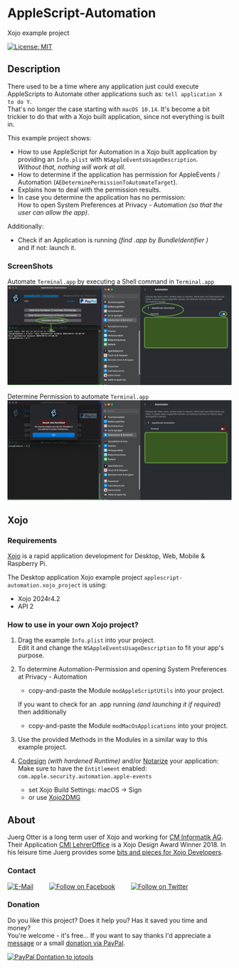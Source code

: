 # AppleScript-Automation
Xojo example project

[![License: MIT](https://img.shields.io/badge/License-MIT-green.svg)](LICENSE)

## Description
There used to be a time where any application just could execute AppleScripts to Automate other applications such as: `tell application X to do Y`.  
That's no longer the case starting with `macOS 10.14`. It's become a bit trickier to do that with a Xojo built application, since not everything is built in.

This example project shows:
- How to use AppleScript for Automation in a Xojo built application by providing an `Info.plist` with `NSAppleEventsUsageDescription`.  
  *Without that, nothing will work at all.*
- How to determine if the application has permission for AppleEvents / Automation (`AEDeterminePermissionToAutomateTarget`).
- Explains how to deal with the permission results.
- In case you determine the application has no permission:  
  How to open System Preferences at Privacy - Automation *(so that the user can allow the app)*.

Additionally:
- Check if an Application is running *(find .app by BundleIdentifier )*  
  and if not: launch it.

### ScreenShots
Automate `Terminal.app` by executing a Shell command in `Terminal.app`  
![ScreenShot: AppleScript-Automation - Automate Terminal.app](screenshots/automate-terminal-app.png?raw=true)

Determine Permission to automate `Terminal.app`  
![ScreenShot: AppleScript-Automation - Determine Permission to automate Terminal.app](screenshots/determine-permission.png?raw=true)


## Xojo
### Requirements
[Xojo](https://www.xojo.com/) is a rapid application development for Desktop, Web, Mobile & Raspberry Pi.  

The Desktop application Xojo example project ```applescript-automation.xojo_project``` is using:
- Xojo 2024r4.2
- API 2

### How to use in your own Xojo project?
1. Drag the example `Info.plist` into your project.  
   Edit it and change the `NSAppleEventsUsageDescription` to fit your app's purpose.
2. To determine Automation-Permission and opening System Preferences at Privacy - Automation
   - copy-and-paste the Module `modAppleScriptUtils` into your project.  

   If you want to check for an .app running *(and launching it if required)* then additionally
   - copy-and-paste the Module `modMacOsApplications` into your project.

3. Use the provided Methods in the Modules in a similar way to this example project.
4. [Codesign](https://github.com/jo-tools/xojo2dmg) *(with hardened Runtime)* and/or [Notarize](https://github.com/jo-tools/xojo2dmg) your application:  
   Make sure to have the `Entitlement` enabled: `com.apple.security.automation.apple-events`
   - set Xojo Build Settings: macOS -> Sign
   - or use [Xojo2DMG](https://github.com/jo-tools/xojo2dmg)


## About
Juerg Otter is a long term user of Xojo and working for [CM Informatik AG](https://cmiag.ch/). Their Application [CMI LehrerOffice](https://cmi-bildung.ch/) is a Xojo Design Award Winner 2018. In his leisure time Juerg provides some [bits and pieces for Xojo Developers](https://www.jo-tools.ch/).

### Contact
[![E-Mail](https://img.shields.io/static/v1?style=social&label=E-Mail&message=xojo@jo-tools.ch)](mailto:xojo@jo-tools.ch)
&emsp;&emsp;
[![Follow on Facebook](https://img.shields.io/static/v1?style=social&logo=facebook&label=Facebook&message=juerg.otter)](https://www.facebook.com/juerg.otter)
&emsp;&emsp;
[![Follow on Twitter](https://img.shields.io/twitter/follow/juergotter?style=social)](https://twitter.com/juergotter)

### Donation
Do you like this project? Does it help you? Has it saved you time and money?  
You're welcome - it's free... If you want to say thanks I'd appreciate a [message](mailto:xojo@jo-tools.ch) or a small [donation via PayPal](https://paypal.me/jotools).  

[![PayPal Dontation to jotools](https://img.shields.io/static/v1?style=social&logo=paypal&label=PayPal&message=jotools)](https://paypal.me/jotools)
